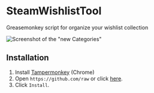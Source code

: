 # SteamWishlistTool
Greasemonkey script for organize your wishlist collection

![Screenshot of the "new Categories"](http://i.imgur.com/zKJWfno.png)

## Installation
1. Install [Tampermonkey](https://chrome.google.com/webstore/detail/tampermonkey/dhdgffkkebhmkfjojejmpbldmpobfkfo) (Chrome)
2. Open `https://github.com/raw` or click [here](https://github.com/raw).
3. Click `Install`.  
